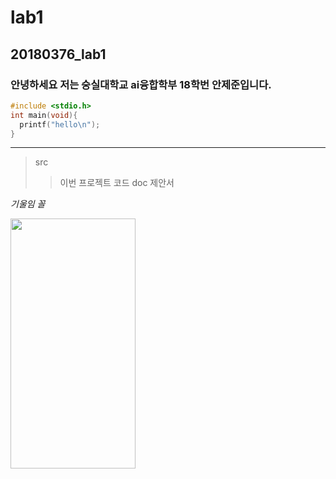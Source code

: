 # lab1
## 20180376_lab1
### 안녕하세요 저는 숭실대학교 ai융합학부 18학번 안제준입니다.

```c
#include <stdio.h>
int main(void){
  printf("hello\n");
}
```
--------------------------------
>src
>>이번 프로젝트 코드
>doc
>>제안서

*기울임 꼴*

<img src = "https://user-images.githubusercontent.com/49185012/139569619-118c0c4c-ecb3-4ede-801e-6fe7b95a6b71.jpg" width ="200" height = "400"/>


